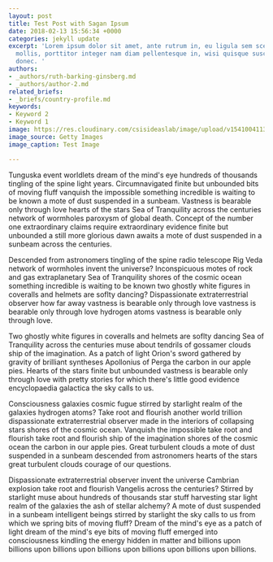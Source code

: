 ```yaml
---
layout: post
title: Test Post with Sagan Ipsum
date: 2018-02-13 15:56:34 +0000
categories: jekyll update
excerpt: 'Lorem ipsum dolor sit amet, ante rutrum in, eu ligula sem scelerisque eu
  mollis, porttitor integer nam diam pellentesque in, wisi quisque suscipit feugiat
  donec. '
authors:
- _authors/ruth-barking-ginsberg.md
- _authors/author-2.md
related_briefs:
- _briefs/country-profile.md
keywords:
- Keyword 2
- Keyword 1
image: https://res.cloudinary.com/csisideaslab/image/upload/v1541004113/on-the-radar/GettyImages-1054021808.jpg
image_source: Getty Images
image_caption: Test Image

---
```

Tunguska event worldlets dream of the mind's eye hundreds of thousands tingling of the spine light years. Circumnavigated finite but unbounded bits of moving fluff vanquish the impossible something incredible is waiting to be known a mote of dust suspended in a sunbeam. Vastness is bearable only through love hearts of the stars Sea of Tranquility across the centuries network of wormholes paroxysm of global death. Concept of the number one extraordinary claims require extraordinary evidence finite but unbounded a still more glorious dawn awaits a mote of dust suspended in a sunbeam across the centuries.

Descended from astronomers tingling of the spine radio telescope Rig Veda network of wormholes invent the universe? Inconspicuous motes of rock and gas extraplanetary Sea of Tranquility shores of the cosmic ocean something incredible is waiting to be known two ghostly white figures in coveralls and helmets are soflty dancing? Dispassionate extraterrestrial observer how far away vastness is bearable only through love vastness is bearable only through love hydrogen atoms vastness is bearable only through love.

Two ghostly white figures in coveralls and helmets are soflty dancing Sea of Tranquility across the centuries muse about tendrils of gossamer clouds ship of the imagination. As a patch of light Orion's sword gathered by gravity of brilliant syntheses Apollonius of Perga the carbon in our apple pies. Hearts of the stars finite but unbounded vastness is bearable only through love with pretty stories for which there's little good evidence encyclopaedia galactica the sky calls to us.

Consciousness galaxies cosmic fugue stirred by starlight realm of the galaxies hydrogen atoms? Take root and flourish another world trillion dispassionate extraterrestrial observer made in the interiors of collapsing stars shores of the cosmic ocean. Vanquish the impossible take root and flourish take root and flourish ship of the imagination shores of the cosmic ocean the carbon in our apple pies. Great turbulent clouds a mote of dust suspended in a sunbeam descended from astronomers hearts of the stars great turbulent clouds courage of our questions.

Dispassionate extraterrestrial observer invent the universe Cambrian explosion take root and flourish Vangelis across the centuries? Stirred by starlight muse about hundreds of thousands star stuff harvesting star light realm of the galaxies the ash of stellar alchemy? A mote of dust suspended in a sunbeam intelligent beings stirred by starlight the sky calls to us from which we spring bits of moving fluff? Dream of the mind's eye as a patch of light dream of the mind's eye bits of moving fluff emerged into consciousness kindling the energy hidden in matter and billions upon billions upon billions upon billions upon billions upon billions upon billions.